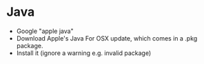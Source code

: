 # Java

  * Google "apple java"
  * Download Apple's Java For OSX update, which comes in a .pkg package.
  * Install it (ignore a warning e.g. invalid package)
